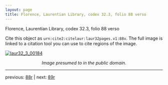 ```yaml
---
layout: page
title: Florence, Laurentian Library, codex 32.3, folio 88 verso
---
```


Florence, Laurentian Library, codex 32.3, folio 88 verso

Cite this object as `urn:cite2:citelaur:laur32pages.v1:88v`.  The full image is linked to a citation tool you can use to cite regions of the image.

[![laur32_3_00184](http://www.homermultitext.org/iipsrv?IIIF=/project/homer/pyramidal/deepzoom/citelaur/laur32imgs/v1/laur32_3_00184.tif/full/800,/0/default.jpg)](http://www.homermultitext.org/ict2/?urn=urn:cite2:citelaur:laur32imgs.v1:laur32_3_00184) 

<p style="text-align: center; font-style: italic;">Image presumed to in the public domain.</p>

---

previous: [88r](../88r/) | next: [89r](../89r/)